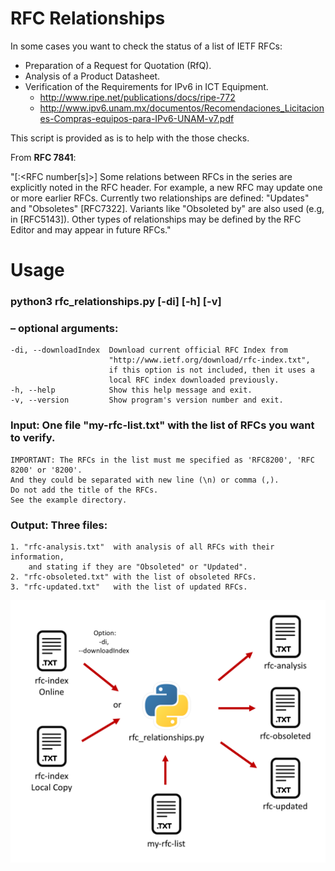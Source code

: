 # RFC Relationships

In some cases you want to check the status of a list of IETF RFCs:

- Preparation of a Request for Quotation (RfQ).
- Analysis of a Product Datasheet.
- Verification of the Requirements for IPv6 in ICT Equipment.
  -  http://www.ripe.net/publications/docs/ripe-772
  -  http://www.ipv6.unam.mx/documentos/Recomendaciones_Licitaciones-Compras-equipos-para-IPv6-UNAM-v7.pdf


This script is provided as is to help with the those checks.

From **RFC 7841**:

   "[<RFC relation>:<RFC number[s]>]  Some relations between RFCs in the
      series are explicitly noted in the RFC header.  For example, a new
      RFC may update one or more earlier RFCs.  Currently two
      relationships are defined: "Updates" and "Obsoletes" [RFC7322].
      Variants like "Obsoleted by" are also used (e.g, in [RFC5143]).
      Other types of relationships may be defined by the RFC Editor and
      may appear in future RFCs."
  
  
# Usage
  
### python3 rfc_relationships.py [-di] [-h] [-v]

### – optional arguments:
    -di, --downloadIndex  Download current official RFC Index from
                          "http://www.ietf.org/download/rfc-index.txt",
                          if this option is not included, then it uses a
                          local RFC index downloaded previously.
    -h, --help            Show this help message and exit.
    -v, --version         Show program's version number and exit.


### Input:  One file "my-rfc-list.txt" with the list of RFCs you want to verify.

    IMPORTANT: The RFCs in the list must me specified as 'RFC8200', 'RFC 8200' or '8200'.
    And they could be separated with new line (\n) or comma (,).
    Do not add the title of the RFCs.
    See the example directory.

  
### Output: Three files:
    1. "rfc-analysis.txt"  with analysis of all RFCs with their information,
        and stating if they are "Obsoleted" or "Updated".
    2. "rfc-obsoleted.txt" with the list of obsoleted RFCs.
    3. "rfc-updated.txt"   with the list of updated RFCs.

 
![alt text](rfc_relationships_graph.png)
